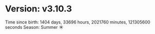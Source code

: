 # Version: v3.10.3
Time since birth: 1404 days, 33696 hours, 2021760 minutes, 121305600 seconds
Season: Summer ☀️
